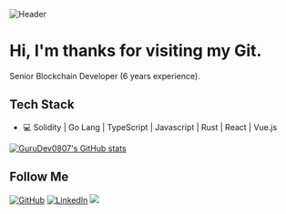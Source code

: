 ![Header](https://raw.githubusercontent.com/crisgarner/crisgarner/master/hero.png)

# Hi, I'm thanks for visiting my Git.

Senior Blockchain Developer  (6 years experience).

## Tech Stack
* 💻 Solidity | Go Lang | TypeScript | Javascript | Rust | React | Vue.js

[![GuruDev0807's GitHub stats](https://github-readme-stats.vercel.app/api?username=GuruDev0807&show_icons=true)](https://github.com/GuruDev0807)

<h2>Follow  Me</h2>
<p align="left">
	<a href="https://github.com/GuruDev0807"><img src="https://img.shields.io/github/followers/GuruDev0807.svg?label=GitHub&style=social" alt="GitHub"></a>
	<a href="https://www.linkedin.com/in/GuruDev0807"><img src="https://img.shields.io/badge/LinkedIn--_.svg?style=social&logo=linkedin" alt="LinkedIn"></a>
	<a><img src="https://visitor-badge.glitch.me/badge?page_id=GuruDev0807.visitor-badge" /></a>
</p>
